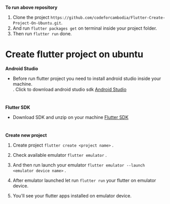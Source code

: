 **To run above repository**
1. Clone the project `https://github.com/codeforcambodia/Flutter-Create-Project-On-Ubuntu.git`.
2. And run `flutter packages get` on terminal inside your project folder. 
3. Then run `flutter run` done.

# Create flutter project on ubuntu

**Android Studio**

* Before run flutter project you need to install android studio inside your machine. <br>
. Click to download android studio sdk <a href="https://developer.android.com/studio/?gclid=CjwKCAiAqt7jBRAcEiwAof2uK9JiUr1-qNHVB9D5jTMYEMBYNaG3E7q9TK18ojSk3higFebke26yHxoCF-8QAvD_BwE" target="_blank">Android Studio</a>

#

**Flutter SDK**
* Download SDK and unzip on your machine <a href="https://flutter.dev/docs/get-started/install" tartget="_blank">Flutter SDK<a> 

#

**Create new project**

1. Create project `flutter create <project name>` .
  
2. Check available emulator `flutter emulator` .

3. And then run launch your emulator `flutter emulator --launch <emulator device name>` .
  
4. After emulator launched let run `flutter run` your flutter on emulator device.

5. You'll see your flutter apps installed on emulator device.
